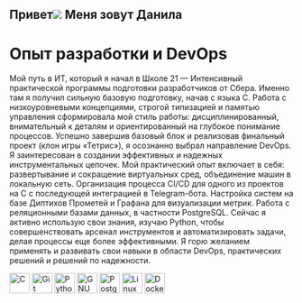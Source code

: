 ## Привет![](https://user-images.githubusercontent.com/18350557/176309783-0785949b-9127-417c-8b55-ab5a4333674e.gif) Меня зовут Данила
# Опыт разработки и DevOps 
Мой путь в ИТ, который я начал в Школе 21 — Интенсивный практической программы подготовки разработчиков от Сбера. Именно там я получил сильную базовую подготовку, начав с языка C. Работа с низкоуровневыми концепциями, строгой типизацией и памятью управления сформировала мой стиль работы: дисциплинированный, внимательный к деталям и ориентированный на глубокое понимание процессов. Успешно завершив базовый блок и реализовав финальный проект (клон игры «Тетрис»), я осознанно выбрал направление DevOps. Я заинтересован в создании эффективных и надежных инструментальных цепочек. Мой практический опыт включает в себя: развертывание и сокращение виртуальных сред, объединение машин в локальную сеть. Организация процесса CI/CD для одного из проектов на C с последующей интеграцией в Telegram-бота. Настройка систем на базе Диптихов Прометей и Графана для визуализации метрик. Работа с реляционными базами данных, в частности PostgreSQL. Сейчас я активно использую свои знания, изучаю Python, чтобы совершенствовать арсенал инструментов и автоматизировать задачи, делая процессы еще более эффективными. Я горю желанием применять и развивать свои навыки в области DevOps, практических решений и решений по надежности.

<p align="left">
<a href="https://docs.microsoft.com/ru-ru/cpp/?view=msvc-170" target="_blank" rel="noreferrer"><img src="https://raw.githubusercontent.com/danielcranney/readme-generator/main/public/icons/skills/c-colored.svg" alt="C" title="C" width="36" height="36" /></a> <a href="https://git-scm.com/" target="_blank" rel="noreferrer"><img src="https://raw.githubusercontent.com/danielcranney/readme-generator/main/public/icons/skills/git-colored.svg" alt="Git" title="Git" width="36" height="36" /></a> <a href="https://www.python.org/" target="_blank" rel="noreferrer"><img src="https://raw.githubusercontent.com/danielcranney/readme-generator/main/public/icons/skills/python-colored.svg" alt="Python" title="Python" width="36" height="36" /></a> <a href="https://www.gnu.org/software/bash/" target="_blank" rel="noreferrer"><img src="https://raw.githubusercontent.com/danielcranney/readme-generator/main/public/icons/skills/gnubash-colored.svg" alt="GNU Bash" title="GNU Bash" width="36" height="36" /></a> <a href="https://www.postgresql.org/" target="_blank" rel="noreferrer"><img src="https://raw.githubusercontent.com/danielcranney/readme-generator/main/public/icons/skills/postgresql-colored.svg" alt="PostgreSQL" title="PostgreSQL" width="36" height="36" /></a> <a href="https://www.linux.org" target="_blank" rel="noreferrer"><img src="https://raw.githubusercontent.com/danielcranney/readme-generator/main/public/icons/skills/linux-colored.svg" alt="Linux" title="Linux" width="36" height="36" /></a> <a href="https://www.docker.com/" target="_blank" rel="noreferrer"><img src="https://raw.githubusercontent.com/danielcranney/readme-generator/main/public/icons/skills/docker-colored.svg" alt="Docker" title="Docker" width="36" height="36" /></a>
</p>
